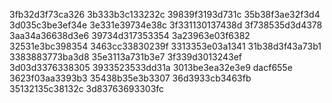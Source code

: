 3fb32d3f73ca326
3b333b3c133232c
39839f3193d731c
35b38f3ae32f3d4
3d035c3be3ef34e
3e331e39734e38c
3f331130137438d
3f738535d3d4378
3aa34a36638d3e6
39734d317353354
3a23963e03f6382
32531e3bc398354
3463cc33830239f
3313353e03a1341
31b38d3f43a73b1
3383883773ba3d8
35e3113a731b3e7
3f339d3013243ef
3d03d3376338305
3933523533dd31a
3013be3ea32e3e9
dacf655e
3623f03aa3393b3
35438b35e3b3307
36d3933cb3463fb
35132135c38132c
3d83763693303fc
